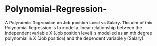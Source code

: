 # Polynomial-Regression-
A Polynomial Regression on Job position Level vs Salary. The aim of this Polynomial Regression is to model a linear relationship between the independent variable X (Job position level) is modelled as an nth degree polynomial in X (Job position) and the dependent variable y (Salary).
